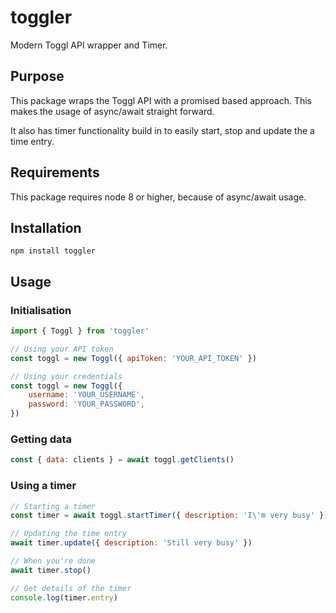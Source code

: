# toggler
Modern Toggl API wrapper and Timer.

## Purpose
This package wraps the Toggl API with a promised based approach. This makes the usage of async/await straight forward.

It also has timer functionality build in to easily start, stop and update the a time entry.

## Requirements
This package requires node 8 or higher, because of async/await usage.

## Installation
```
npm install toggler
```

## Usage

### Initialisation
```javascript
import { Toggl } from 'toggler'

// Using your API token
const toggl = new Toggl({ apiToken: 'YOUR_API_TOKEN' })

// Using your credentials
const toggl = new Toggl({
    username: 'YOUR_USERNAME',
    password: 'YOUR_PASSWORD',
})
```

### Getting data
```javascript
const { data: clients } = await toggl.getClients()
```

### Using a timer
```javascript
// Starting a timer
const timer = await toggl.startTimer({ description: 'I\'m very busy' })

// Updating the time entry
await timer.update({ description: 'Still very busy' })

// When you're done
await timer.stop()

// Get details of the timer
console.log(timer.entry)
```
